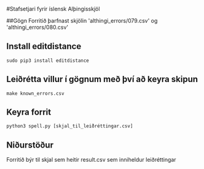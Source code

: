 #Stafsetjari fyrir íslensk Alþingisskjöl

##Gögn
Forritið þarfnast skjölin 'althingi_errors/079.csv' og 'althingi_errors/080.csv'


## Install editdistance
    sudo pip3 install editdistance

## Leiðrétta villur í gögnum með því að keyra skipun
    make known_errors.csv

## Keyra forrit
    python3 spell.py [skjal_til_leiðréttingar.csv]
    
## Niðurstöður
Forritið býr til skjal sem heitir result.csv sem inniheldur leiðréttingar